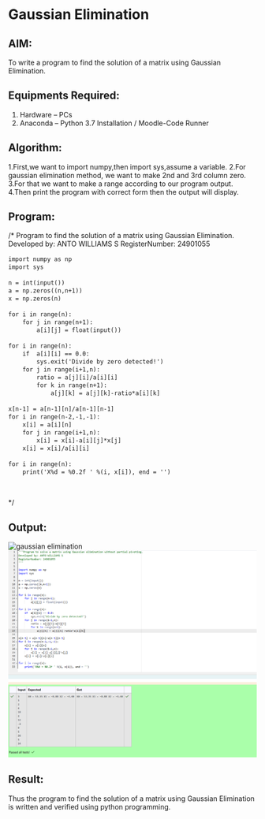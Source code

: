 # Gaussian Elimination

## AIM:
To write a program to find the solution of a matrix using Gaussian Elimination.

## Equipments Required:
1. Hardware – PCs
2. Anaconda – Python 3.7 Installation / Moodle-Code Runner

## Algorithm:
1.First,we want to import numpy,then import sys,assume a variable.
2.For gaussian elimination method, we want to make 2nd and 3rd column zero.
3.For that we want to make a range according to our program output.
4.Then print the program with correct form then the output will display.

## Program:

/*
Program to find the solution of a matrix using Gaussian Elimination.
Developed by: ANTO WILLIAMS S
RegisterNumber: 24901055
```
import numpy as np
import sys

n = int(input())
a = np.zeros((n,n+1))
x = np.zeros(n)

for i in range(n):
    for j in range(n+1):
        a[i][j] = float(input())

for i in range(n):
    if  a[i][i] == 0.0:
        sys.exit('Divide by zero detected!')
    for j in range(i+1,n):
        ratio = a[j][i]/a[i][i]
        for k in range(n+1):
            a[j][k] = a[j][k]-ratio*a[i][k]

x[n-1] = a[n-1][n]/a[n-1][n-1]
for i in range(n-2,-1,-1):
    x[i] = a[i][n]
    for j in range(i+1,n):
        x[i] = x[i]-a[i][j]*x[j]
    x[i] = x[i]/a[i][i]

for i in range(n):
    print('X%d = %0.2f ' %(i, x[i]), end = '')



```
*/


## Output:
![gaussian elimination]()![alt text](<Screenshot 2024-12-26 140940.png>)


## Result:
Thus the program to find the solution of a matrix using Gaussian Elimination is written and verified using python programming.

